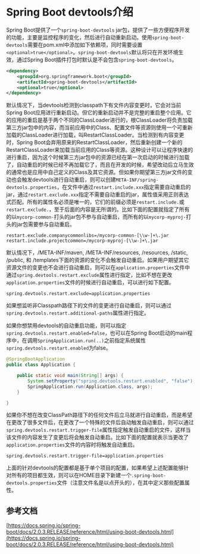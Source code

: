 # Spring Boot devtools介绍

Spring Boot提供了一个`spring-boot-devtools` jar包，提供了一些方便程序开发的功能，主要是监控程序的变化，然后进行自动重新启动。使用`spring-boot-devtools`需要在pom.xml中添加如下依赖项，同时需要设置`<optional>true</optional>`。`spring-boot-devtools`默认将只在开发环境生效，通过Spring Boot插件打包时默认是不会包含`spring-boot-devtools`。

```xml
<dependency>
    <groupId>org.springframework.boot</groupId>
    <artifactId>spring-boot-devtools</artifactId>
    <optional>true</optional>
</dependency>
```

默认情况下，当devtools检测到classpath下有文件内容变更时，它会对当前Spring Boot应用进行重新启动。但它的重新启动并不是完整的重启整个应用。它的应用的重启是基于两个不同的ClassLoader进行的，根ClassLoader将负责加载第三方jar包中的内容，而当前应用中的Class、配置文件等资源则使用一个可重新加载的ClassLoader进行加载，叫RestartClassLoader。当检测到有内容变更时，Spring Boot会弃用原来的RestartClassLoader，然后重新创建一个新的RestartClassLoader来加载当前应用的Class等资源。这种设计可以让程序快速的进行重启，因为这个时候第三方jar包中的资源已经在第一次启动的时候进行加载了，自动重启的时候已经不再加载它了，而且在开发的时候，希望改动后立马生效的通常也是应用中自己定义的Class及其它资源。但如果你期望第三方jar文件的变动也会触发devtools进行自动重启，则可以创建`META-INF/spring-devtools.properties`，在文件中通过`restart.include.xxx`指定需要自动重启的jar，通过`restart.exclude.xxx`指定不需要自动重启的jar，属性值采用正则表达式匹配。所有的属性名必须是唯一的，它们的前缀必须是`restart.include.`或`restart.exclude.`，至于后面的内容是无所谓的。比如下面的配置就指定了所有的以`mycorp-common-`打头的jar包不参与自动重启，而所有的以`mycorp-myproj-`打头的jar包需要参与自动重启。

```properties
restart.exclude.companycommonlibs=/mycorp-common-[\\w-]+\.jar
restart.include.projectcommon=/mycorp-myproj-[\\w-]+\.jar
```

默认情况下，/META-INF/maven, /META-INF/resources, /resources, /static, /public, 和 /templates下面的资源的变化不会触发自动重启。如果用户期望其它资源文件的变更也不会进行自动重启，则可以在`application.properties`文件中通过`spring.devtools.restart.exclude`属性进行指定，比如不想在更改`application.properties`文件的时候进行自动重启，可以进行如下配置。

```properties
spring.devtools.restart.exclude=application.properties
```

如果想监听非Classpath路径下的文件的变更进行自动重启，则可以通过`spring.devtools.restart.additional-paths`属性进行指定。

如果你想禁用devtools的自动重启功能，则可以指定`spring.devtools.restart.enabled=false`，也可以在Spring Boot启动的main程序中，在调用`SpringApplication.run(..)`之前指定系统属性`spring.devtools.restart.enabled`为false。

```java
@SpringBootApplication
public class Application {

    public static void main(String[] args) {
        System.setProperty("spring.devtools.restart.enabled", "false");
        SpringApplication.run(Application.class, args);
    }

}
```

如果你不想在改变ClassPath路径下的任何文件后立马就进行自动重启，而是希望在更改了很多文件后，在更改了一个特殊的文件后自动触发自动重启，则可以通过`spring.devtools.restart.trigger-file`属性指定触发自动重启的文件，这样当该文件的内容发生了变更后将会触发自动重启。比如下面的配置就表示当更改了`application.properties`文件的内容时将触发自动重启。

```properties
spring.devtools.restart.trigger-file=application.properties
```

上面的针对devtools的配置都是基于单个项目的配置，如果希望上述配置能够针对所有的项目都生效，则可以在HOME目录下新建一个`.spring-boot-devtools.properties`文件（注意文件名是以点开头的），在其中定义那些配置属性。

## 参考文档

[https://docs.spring.io/spring-boot/docs/2.0.3.RELEASE/reference/html/using-boot-devtools.html](https://docs.spring.io/spring-boot/docs/2.0.3.RELEASE/reference/html/using-boot-devtools.html)
